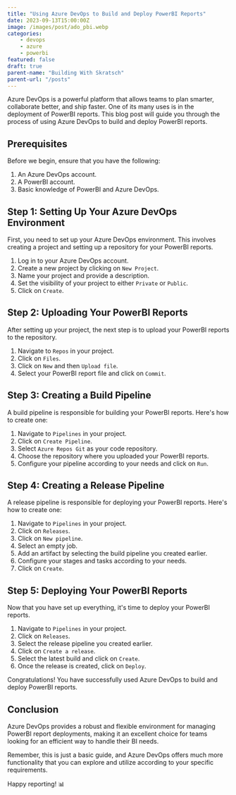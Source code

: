 ```yaml
---
title: "Using Azure DevOps to Build and Deploy PowerBI Reports"
date: 2023-09-13T15:00:00Z
image: /images/post/ado_pbi.webp
categories: 
    - devops
    - azure
    - powerbi
featured: false
draft: true
parent-name: "Building With Skratsch"
parent-url: "/posts"
---
```


Azure DevOps is a powerful platform that allows teams to plan smarter, collaborate better, and ship faster. One of its many uses is in the deployment of PowerBI reports. This blog post will guide you through the process of using Azure DevOps to build and deploy PowerBI reports.

## Prerequisites

Before we begin, ensure that you have the following:

1. An Azure DevOps account.
2. A PowerBI account.
3. Basic knowledge of PowerBI and Azure DevOps.

## Step 1: Setting Up Your Azure DevOps Environment

First, you need to set up your Azure DevOps environment. This involves creating a project and setting up a repository for your PowerBI reports.

1. Log in to your Azure DevOps account.
2. Create a new project by clicking on `New Project`.
3. Name your project and provide a description.
4. Set the visibility of your project to either `Private` or `Public`.
5. Click on `Create`.

## Step 2: Uploading Your PowerBI Reports

After setting up your project, the next step is to upload your PowerBI reports to the repository.

1. Navigate to `Repos` in your project.
2. Click on `Files`.
3. Click on `New` and then `Upload file`.
4. Select your PowerBI report file and click on `Commit`.

## Step 3: Creating a Build Pipeline

A build pipeline is responsible for building your PowerBI reports. Here's how to create one:

1. Navigate to `Pipelines` in your project.
2. Click on `Create Pipeline`.
3. Select `Azure Repos Git` as your code repository.
4. Choose the repository where you uploaded your PowerBI reports.
5. Configure your pipeline according to your needs and click on `Run`.

## Step 4: Creating a Release Pipeline

A release pipeline is responsible for deploying your PowerBI reports. Here's how to create one:

1. Navigate to `Pipelines` in your project.
2. Click on `Releases`.
3. Click on `New pipeline`.
4. Select an empty job.
5. Add an artifact by selecting the build pipeline you created earlier.
6. Configure your stages and tasks according to your needs.
7. Click on `Create`.

## Step 5: Deploying Your PowerBI Reports

Now that you have set up everything, it's time to deploy your PowerBI reports.

1. Navigate to `Pipelines` in your project.
2. Click on `Releases`.
3. Select the release pipeline you created earlier.
4. Click on `Create a release`.
5. Select the latest build and click on `Create`.
6. Once the release is created, click on `Deploy`.

Congratulations! You have successfully used Azure DevOps to build and deploy PowerBI reports.

## Conclusion

Azure DevOps provides a robust and flexible environment for managing PowerBI report deployments, making it an excellent choice for teams looking for an efficient way to handle their BI needs.

Remember, this is just a basic guide, and Azure DevOps offers much more functionality that you can explore and utilize according to your specific requirements.

Happy reporting! 📊

